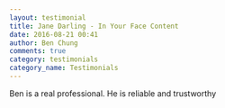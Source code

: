 ```yaml
---
layout: testimonial
title: Jane Darling - In Your Face Content
date: 2016-08-21 00:41
author: Ben Chung
comments: true
category: testimonials
category_name: Testimonials
---
```

Ben is a real professional. He is reliable and trustworthy
